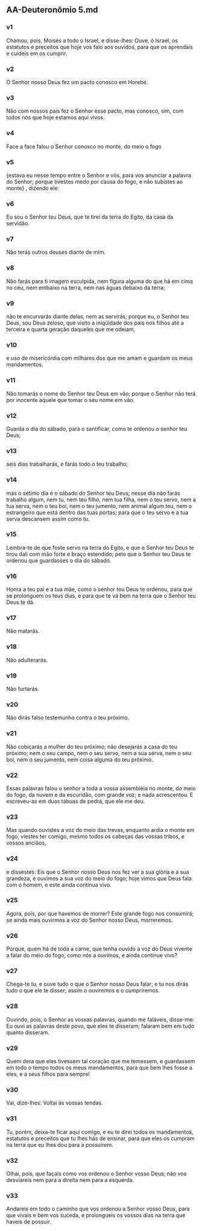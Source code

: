 ## AA-Deuteronômio 5.md
### v1
 Chamou, pois, Moisés a todo o Israel, e disse-lhes: Ouve, ó Israel, os estatutos e preceitos que hoje vos falo aos ouvidos, para que os aprendais e cuideis em os cumprir.
### v2
 O Senhor nosso Deus fez um pacto conosco em Horebe.
### v3
 Não com nossos pais fez o Senhor esse pacto, mas conosco, sim, com todos nós que hoje estamos aqui vivos.
### v4
 Face a face falou o Senhor conosco no monte, do meio o fogo
### v5
 {estava eu nesse tempo entre o Senhor e vós, para vos anunciar a palavra do Senhor; porque tivestes medo por causa do fogo, e não subistes ao monte} , dizendo ele:
### v6
 Eu sou o Senhor teu Deus, que te tirei da terra do Egito, da casa da servidão.
### v7
 Não terás outros deuses diante de mim.
### v8
 Não farás para ti imagem esculpida, nem figura alguma do que há em cima no céu, nem embaixo na terra, nem nas águas debaixo da terra;
### v9
 não te encurvarás diante delas, nem as servirás; porque eu, o Senhor teu Deus, sou Deus zeloso, que visito a iniqüidade dos pais nos filhos até a terceira e quarta geração daqueles que me odeiam,
### v10
 e uso de misericórdia com milhares dos que me amam e guardam os meus mandamentos.
### v11
 Não tomarás o nome do Senhor teu Deus em vão; porque o Senhor não terá por inocente aquele que tomar o seu nome em vão.
### v12
 Guarda o dia do sábado, para o santificar, como te ordenou o senhor teu Deus;
### v13
 seis dias trabalharás, e farás todo o teu trabalho;
### v14
 mas o sétimo dia é o sábado do Senhor teu Deus; nesse dia não farás trabalho algum, nem tu, nem teu filho, nem tua filha, nem o teu servo, nem a tua serva, nem o teu boi, nem o teu jumento, nem animal algum teu, nem o estrangeiro que está dentro das tuas portas; para que o teu servo e a tua serva descansem assim como tu.
### v15
 Lembra-te de que foste servo na terra do Egito, e que o Senhor teu Deus te tirou dali com mão forte e braço estendido; pelo que o Senhor teu Deus te ordenou que guardasses o dia do sábado.
### v16
 Honra a teu pai e a tua mãe, como o senhor teu Deus te ordenou, para que se prolonguem os teus dias, e para que te vá bem na terra que o Senhor teu Deus te dá.
### v17
 Não matarás.
### v18
 Não adulterarás.
### v19
 Não furtarás.
### v20
 Não dirás falso testemunho contra o teu próximo.
### v21
 Não cobiçarás a mulher do teu próximo; não desejarás a casa do teu próximo; nem o seu campo, nem o seu servo, nem a sua serva, nem o seu boi, nem o seu jumento, nem coisa alguma do teu próximo.
### v22
 Essas palavras falou o senhor a toda a vossa assembléia no monte, do meio do fogo, da nuvem e da escuridão, com grande voz; e nada acrescentou. E escreveu-as em duas tábuas de pedra, que ele me deu.
### v23
 Mas quando ouvistes a voz do meio das trevas, enquanto ardia o monte em fogo, viestes ter comigo, mesmo todos os cabeças das vossas tribos, e vossos anciãos,
### v24
 e dissestes: Eis que o Senhor nosso Deus nos fez ver a sua glória e a sua grandeza, e ouvimos a sua voz do meio do fogo; hoje vimos que Deus fala com o homem, e este ainda continua vivo.
### v25
 Agora, pois, por que havemos de morrer? Este grande fogo nos consumirá; se ainda mais ouvirmos a voz do Senhor nosso Deus, morreremos.
### v26
 Porque, quem há de toda a carne, que tenha ouvido a voz do Deus vivente a falar do meio do fogo, como nós a ouvimos, e ainda continue vivo?
### v27
 Chega-te tu, e ouve tudo o que o Senhor nosso Deus falar; e tu nos dirás tudo o que ele te disser; assim o ouviremos e o cumpriremos.
### v28
 Ouvindo, pois, o Senhor as vossas palavras, quando me faláveis, disse-me: Eu ouvi as palavras deste povo, que eles te disseram; falaram bem em tudo quanto disseram.
### v29
 Quem dera que eles tivessem tal coração que me temessem, e guardassem em todo o tempo todos os meus mandamentos, para que bem lhes fosse a eles, e a seus filhos para sempre!
### v30
 Vai, dize-lhes: Voltai às vossas tendas.
### v31
 Tu, porém, deixa-te ficar aqui comigo, e eu te direi todos os mandamentos, estatutos e preceitos que tu lhes hás de ensinar, para que eles os cumpram na terra que eu lhes dou para a possuírem.
### v32
 Olhai, pois, que façais como vos ordenou o Senhor vosso Deus; não vos desviareis nem para a direita nem para a esquerda.
### v33
 Andareis em todo o caminho que vos ordenou a Senhor vosso Deus, para que vivais e bem vos suceda, e prolongueis os vossos dias na terra que haveis de possuir.

